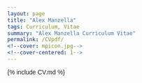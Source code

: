```yaml
---
layout: page
title: "Alex Manzella"
tags: Curriculum, Vitae
summary: "Alex Manzella Curriculum Vitae"
permalink: /CVpdf/
<!--cover: mpicon.jpg-->
<!--cover-centered: 1-->
---
```


<style>
body {
font-family: Helvetica, Arial, sans-serif;
}
footer,.headerImageWrapper,.site-header{
display:none;
}
</style>

{% include CV.md %}
